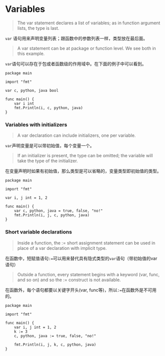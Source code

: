 
# Variables

> The var statement declares a list of variables; as in function argument lists, the type is last.

`var` 语句用来声明变量列表；跟函数中的参数列表一样，类型放在最后面。

> A var statement can be at package or function level. We see both in this example.

`var`语句可以存在于包或者函数级的作用域中。在下面的例子中可以看到。

```
package main

import "fmt"

var c, python, java bool

func main() {
	var i int
	fmt.Println(i, c, python, java)
}
```

### Variables with initializers

> A var declaration can include initializers, one per variable.

`var`声明变量是可以带初始值，每个变量一个。

> If an initializer is present, the type can be omitted; the variable will take the type of the initializer.

在变量声明时如果有初始值，那么类型是可以省略的，变量类型即初始值的类型。

```
package main

import "fmt"

var i, j int = 1, 2

func main() {
	var c, python, java = true, false, "no!"
	fmt.Println(i, j, c, python, java)
}
```

### Short variable declarations

> Inside a function, the := short assignment statement can be used in place of a var declaration with implicit type.

在函数中，短赋值语句`:=`可以用来替代具有隐式类型的`var`语句（带初始值的var语句）

> Outside a function, every statement begins with a keyword (var, func, and so on) and so the := construct is not available.

在函数外，每个语句都要以关键字开头(var, func等)，所以`:=`在函数外是不可用的。

```
package main

import "fmt"

func main() {
	var i, j int = 1, 2
	k := 3
	c, python, java := true, false, "no!"

	fmt.Println(i, j, k, c, python, java)
}
```
